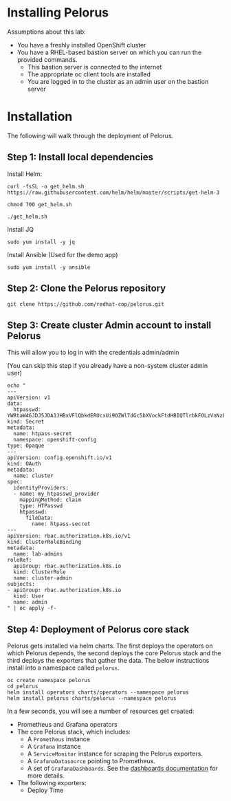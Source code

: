 # Installing Pelorus

Assumptions about this lab:

* You have a freshly installed OpenShift cluster
* You have a RHEL-based bastion server on which you can run the provided commands.
  * This bastion server is connected to the internet
  * The appropriate oc client tools are installed
  * You are logged in to the cluster as an admin user on the bastion server

# Installation

The following will walk through the deployment of Pelorus.

## Step 1: Install local dependencies

Install Helm:

    curl -fsSL -o get_helm.sh https://raw.githubusercontent.com/helm/helm/master/scripts/get-helm-3

    chmod 700 get_helm.sh

    ./get_helm.sh

Install JQ

    sudo yum install -y jq
    
Install Ansible (Used for the demo app)

    sudo yum install -y ansible

## Step 2: Clone the Pelorus repository

    git clone https://github.com/redhat-cop/pelorus.git


## Step 3: Create cluster Admin account to install Pelorus 

This will allow you to log in with the credentials admin/admin

(You can skip this step if you already have a non-system cluster admin user) 

    echo "
    ---
    apiVersion: v1
    data:
      htpasswd: YWRtaW46JDJ5JDA1JHBxVFlQbkdERUcxUi9OZWlTdGc5bXVockFtdHBIQTlrbkF0LzVnNzB5N2JRby9zcTlLMW9pCg==
    kind: Secret
    metadata:
      name: htpass-secret
      namespace: openshift-config
    type: Opaque
    ---
    apiVersion: config.openshift.io/v1
    kind: OAuth
    metadata:
      name: cluster
    spec:
      identityProviders:
      - name: my_htpasswd_provider 
        mappingMethod: claim 
        type: HTPasswd
        htpasswd:
          fileData:
            name: htpass-secret
    ---
    apiVersion: rbac.authorization.k8s.io/v1
    kind: ClusterRoleBinding
    metadata:
      name: lab-admins
    roleRef:
      apiGroup: rbac.authorization.k8s.io
      kind: ClusterRole
      name: cluster-admin
    subjects:
    - apiGroup: rbac.authorization.k8s.io
      kind: User
      name: admin
    " | oc apply -f-


## Step 4: Deployment of Pelorus core stack

Pelorus gets installed via helm charts. The first deploys the operators on which Pelorus depends, the second deploys the core Pelorus stack and the third deploys the exporters that gather the data. The below instructions install into a namespace called `pelorus`.

    oc create namespace pelorus
    cd pelorus
    helm install operators charts/operators --namespace pelorus
    helm install pelorus charts/pelorus --namespace pelorus

In a few seconds, you will see a number of resources get created:

* Prometheus and Grafana operators
* The core Pelorus stack, which includes:
  * A `Prometheus` instance
  * A `Grafana` instance
  * A `ServiceMonitor` instance for scraping the Pelorus exporters.
  * A `GrafanaDatasource` pointing to Prometheus.
  * A set of `GrafanaDashboards`. See the [dashboards documentation](/docs/Dashboards.md) for more details.
* The following exporters:
  * Deploy Time
